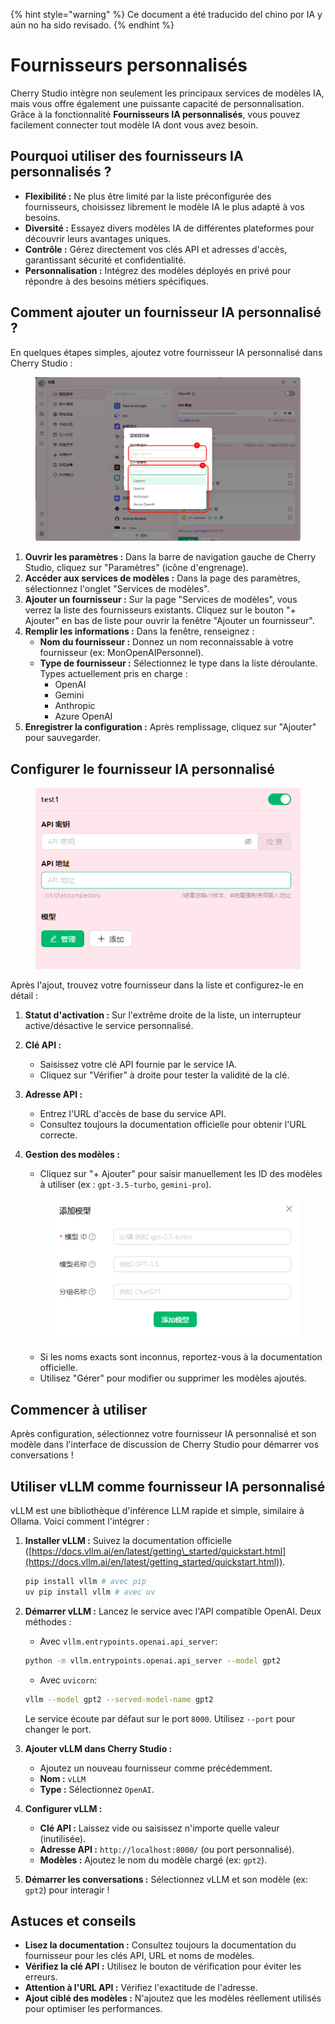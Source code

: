 
{% hint style="warning" %}
Ce document a été traducido del chino por IA y aún no ha sido revisado.
{% endhint %}

# Fournisseurs personnalisés

Cherry Studio intègre non seulement les principaux services de modèles IA, mais vous offre également une puissante capacité de personnalisation. Grâce à la fonctionnalité **Fournisseurs IA personnalisés**, vous pouvez facilement connecter tout modèle IA dont vous avez besoin.

## Pourquoi utiliser des fournisseurs IA personnalisés ?

* **Flexibilité :** Ne plus être limité par la liste préconfigurée des fournisseurs, choisissez librement le modèle IA le plus adapté à vos besoins.
* **Diversité :** Essayez divers modèles IA de différentes plateformes pour découvrir leurs avantages uniques.
* **Contrôle :** Gérez directement vos clés API et adresses d'accès, garantissant sécurité et confidentialité.
* **Personnalisation :** Intégrez des modèles déployés en privé pour répondre à des besoins métiers spécifiques.

## Comment ajouter un fournisseur IA personnalisé ?

En quelques étapes simples, ajoutez votre fournisseur IA personnalisé dans Cherry Studio :

<figure><img src="../../.gitbook/assets/image (2) (5).png" alt=""><figcaption></figcaption></figure>

1. **Ouvrir les paramètres :** Dans la barre de navigation gauche de Cherry Studio, cliquez sur "Paramètres" (icône d'engrenage).
2. **Accéder aux services de modèles :** Dans la page des paramètres, sélectionnez l'onglet "Services de modèles".
3. **Ajouter un fournisseur :** Sur la page "Services de modèles", vous verrez la liste des fournisseurs existants. Cliquez sur le bouton "+ Ajouter" en bas de liste pour ouvrir la fenêtre "Ajouter un fournisseur".
4. **Remplir les informations :** Dans la fenêtre, renseignez :
   * **Nom du fournisseur :** Donnez un nom reconnaissable à votre fournisseur (ex: MonOpenAIPersonnel).
   * **Type de fournisseur :** Sélectionnez le type dans la liste déroulante. Types actuellement pris en charge :
     * OpenAI
     * Gemini
     * Anthropic
     * Azure OpenAI
5. **Enregistrer la configuration :** Après remplissage, cliquez sur "Ajouter" pour sauvegarder.

## Configurer le fournisseur IA personnalisé

<figure><img src="../../.gitbook/assets/image (3) (5) (1).png" alt=""><figcaption></figcaption></figure>

Après l'ajout, trouvez votre fournisseur dans la liste et configurez-le en détail :

1. **Statut d'activation :** Sur l'extrême droite de la liste, un interrupteur active/désactive le service personnalisé.
2. **Clé API :**
   * Saisissez votre clé API fournie par le service IA.
   * Cliquez sur "Vérifier" à droite pour tester la validité de la clé.
3. **Adresse API :**
   * Entrez l'URL d'accès de base du service API.
   * Consultez toujours la documentation officielle pour obtenir l'URL correcte.
4. **Gestion des modèles :**
   * Cliquez sur "+ Ajouter" pour saisir manuellement les ID des modèles à utiliser (ex : `gpt-3.5-turbo`, `gemini-pro`).

    <figure><img src="../../.gitbook/assets/image (4) (5).png" alt=""><figcaption></figcaption></figure>

    * Si les noms exacts sont inconnus, reportez-vous à la documentation officielle.
    * Utilisez "Gérer" pour modifier ou supprimer les modèles ajoutés.

## Commencer à utiliser

Après configuration, sélectionnez votre fournisseur IA personnalisé et son modèle dans l'interface de discussion de Cherry Studio pour démarrer vos conversations !

## Utiliser vLLM comme fournisseur IA personnalisé

vLLM est une bibliothèque d'inférence LLM rapide et simple, similaire à Ollama. Voici comment l'intégrer :

1. **Installer vLLM :** Suivez la documentation officielle ([https://docs.vllm.ai/en/latest/getting\_started/quickstart.html](https://docs.vllm.ai/en/latest/getting_started/quickstart.html)).

    ```sh
    pip install vllm # avec pip
    uv pip install vllm # avec uv
    ```
2. **Démarrer vLLM :** Lancez le service avec l'API compatible OpenAI. Deux méthodes :

    * Avec `vllm.entrypoints.openai.api_server`:

    ```sh
    python -m vllm.entrypoints.openai.api_server --model gpt2
    ```

    * Avec `uvicorn`:

    ```sh
    vllm --model gpt2 --served-model-name gpt2
    ```

    Le service écoute par défaut sur le port `8000`. Utilisez `--port` pour changer le port.

3. **Ajouter vLLM dans Cherry Studio :**
   * Ajoutez un nouveau fournisseur comme précédemment.
   * **Nom :** `vLLM`
   * **Type :** Sélectionnez `OpenAI`.
4. **Configurer vLLM :**
   * **Clé API :** Laissez vide ou saisissez n'importe quelle valeur (inutilisée).
   * **Adresse API :** `http://localhost:8000/` (ou port personnalisé).
   * **Modèles :** Ajoutez le nom du modèle chargé (ex: `gpt2`).
5. **Démarrer les conversations :** Sélectionnez vLLM et son modèle (ex: `gpt2`) pour interagir !

## Astuces et conseils

* **Lisez la documentation :** Consultez toujours la documentation du fournisseur pour les clés API, URL et noms de modèles.
* **Vérifiez la clé API :** Utilisez le bouton de vérification pour éviter les erreurs.
* **Attention à l'URL API :** Vérifiez l'exactitude de l'adresse.
* **Ajout ciblé des modèles :** N'ajoutez que les modèles réellement utilisés pour optimiser les performances.